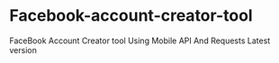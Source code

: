 # Facebook-account-creator-tool
FaceBook Account Creator tool Using Mobile API And Requests Latest version

